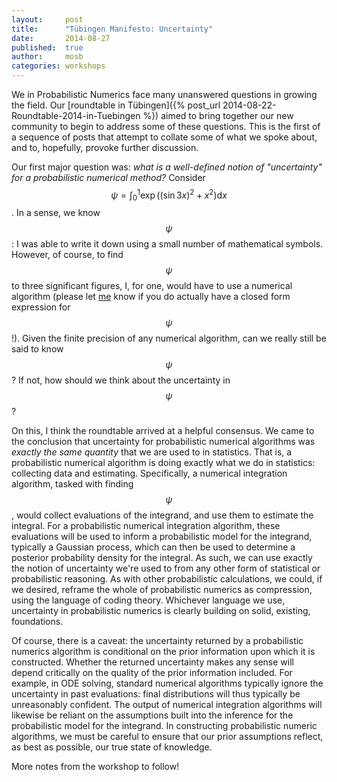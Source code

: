 ```yaml
---
layout:     post
title:      "Tübingen Manifesto: Uncertainty"
date:       2014-08-27
published:  true
author:     mosb
categories: workshops
---
```

We in Probabilistic Numerics face many unanswered questions in growing the field.
Our [roundtable in Tübingen]({% post_url 2014-08-22-Roundtable-2014-in-Tuebingen %}) aimed to bring together our new community to begin to address some of these questions. 
This is the first of a sequence of posts that attempt to collate some of what we spoke about, and to, hopefully, provoke further discussion.

Our first major question was: *what is a well-defined notion of "uncertainty" for a probabilistic numerical method?* 
Consider $$\psi = \int_{0}^{1} \exp\bigl((\sin 3 x)^2 + x^2\bigr)\mathrm{d}x$$. 
In a sense, we know $$\psi$$: I was able to write it down using a small number of mathematical symbols.
However, of course, to find $$\psi$$ to three significant figures, I, for one, would have to use a numerical algorithm (please let [me](mailto:mosb@robots.ox.ac.uk) know if you do actually have a closed form expression for $$\psi$$!). 
Given the finite precision of any numerical algorithm, can we really still be said to know $$\psi$$?
If not, how should we think about the uncertainty in $$\psi$$?

On this, I think the roundtable arrived at a helpful consensus.
We came to the conclusion that uncertainty for probabilistic numerical algorithms was *exactly the same quantity* that we are used to in statistics.
That is, a probabilistic numerical algorithm is doing exactly what we do in statistics: collecting data and estimating.
Specifically, a numerical integration algorithm, tasked with finding $$\psi$$, would collect evaluations of the integrand, and use them to estimate the integral.
For a probabilistic numerical integration algorithm, these evaluations will be used to inform a probabilistic model for the integrand, typically a Gaussian process, which can then be used to determine a posterior probability density for the integral.
As such, we can use exactly the notion of uncertainty we're used to from any other form of statistical or probabilistic reasoning.
As with other probabilistic calculations, we could, if we desired, reframe the whole of probabilistic numerics as compression, using the language of coding theory. 
Whichever language we use, uncertainty in probabilistic numerics is clearly building on solid, existing, foundations.

Of course, there is a caveat: the uncertainty returned by a probabilistic numerics algorithm is conditional on the prior information upon which it is constructed. 
Whether the returned uncertainty makes any sense will depend critically on the quality of the prior information included.
For example, in ODE solving, standard numerical algorithms typically ignore the uncertainty in past evaluations: final distributions will thus typically be unreasonably confident.
The output of numerical integration algorithms will likewise be 
reliant on the assumptions built into the inference for the probabilistic model for the integrand.
In constructing probabilistic numeric algorithms, we must be careful to ensure that our prior assumptions reflect, as best as possible, our true state of knowledge.

More notes from the workshop to follow!
